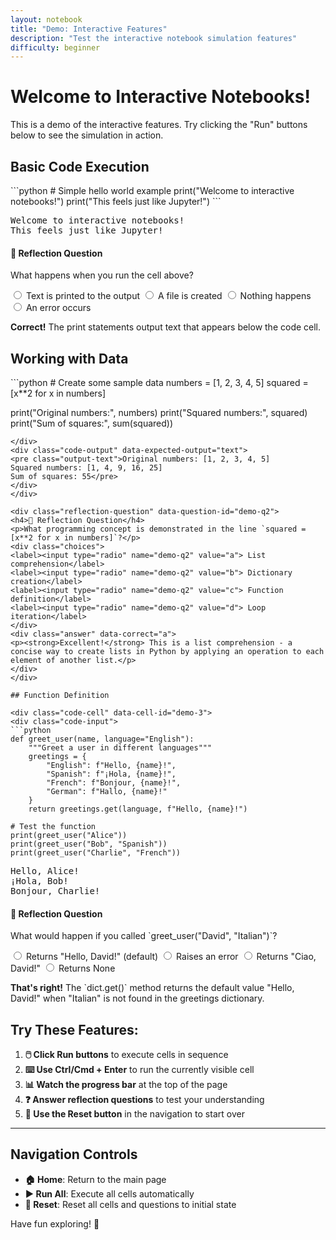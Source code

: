 ```yaml
---
layout: notebook
title: "Demo: Interactive Features"
description: "Test the interactive notebook simulation features"
difficulty: beginner
---
```


# Welcome to Interactive Notebooks! 

This is a demo of the interactive features. Try clicking the "Run" buttons below to see the simulation in action.

## Basic Code Execution

<div class="code-cell" data-cell-id="demo-1">
<div class="code-input">
```python
# Simple hello world example
print("Welcome to interactive notebooks!")
print("This feels just like Jupyter!")
```
</div>
<div class="code-output" data-expected-output="text">
<pre class="output-text">Welcome to interactive notebooks!
This feels just like Jupyter!</pre>
</div>
</div>

<div class="reflection-question" data-question-id="demo-q1">
<h4>🤔 Reflection Question</h4>
<p>What happens when you run the cell above?</p>
<div class="choices">
<label><input type="radio" name="demo-q1" value="a"> Text is printed to the output</label>
<label><input type="radio" name="demo-q1" value="b"> A file is created</label>
<label><input type="radio" name="demo-q1" value="c"> Nothing happens</label>
<label><input type="radio" name="demo-q1" value="d"> An error occurs</label>
</div>
<div class="answer" data-correct="a">
<p><strong>Correct!</strong> The print statements output text that appears below the code cell.</p>
</div>
</div>

## Working with Data

<div class="code-cell" data-cell-id="demo-2">
<div class="code-input">
```python
# Create some sample data
numbers = [1, 2, 3, 4, 5]
squared = [x**2 for x in numbers]

print("Original numbers:", numbers)
print("Squared numbers:", squared)
print("Sum of squares:", sum(squared))
```
</div>
<div class="code-output" data-expected-output="text">
<pre class="output-text">Original numbers: [1, 2, 3, 4, 5]
Squared numbers: [1, 4, 9, 16, 25]
Sum of squares: 55</pre>
</div>
</div>

<div class="reflection-question" data-question-id="demo-q2">
<h4>🤔 Reflection Question</h4>
<p>What programming concept is demonstrated in the line `squared = [x**2 for x in numbers]`?</p>
<div class="choices">
<label><input type="radio" name="demo-q2" value="a"> List comprehension</label>
<label><input type="radio" name="demo-q2" value="b"> Dictionary creation</label>
<label><input type="radio" name="demo-q2" value="c"> Function definition</label>
<label><input type="radio" name="demo-q2" value="d"> Loop iteration</label>
</div>
<div class="answer" data-correct="a">
<p><strong>Excellent!</strong> This is a list comprehension - a concise way to create lists in Python by applying an operation to each element of another list.</p>
</div>
</div>

## Function Definition

<div class="code-cell" data-cell-id="demo-3">
<div class="code-input">
```python
def greet_user(name, language="English"):
    """Greet a user in different languages"""
    greetings = {
        "English": f"Hello, {name}!",
        "Spanish": f"¡Hola, {name}!",
        "French": f"Bonjour, {name}!",
        "German": f"Hallo, {name}!"
    }
    return greetings.get(language, f"Hello, {name}!")

# Test the function
print(greet_user("Alice"))
print(greet_user("Bob", "Spanish"))
print(greet_user("Charlie", "French"))
```
</div>
<div class="code-output" data-expected-output="text">
<pre class="output-text">Hello, Alice!
¡Hola, Bob!
Bonjour, Charlie!</pre>
</div>
</div>

<div class="reflection-question" data-question-id="demo-q3">
<h4>🤔 Reflection Question</h4>
<p>What would happen if you called `greet_user("David", "Italian")`?</p>
<div class="choices">
<label><input type="radio" name="demo-q3" value="a"> Returns "Hello, David!" (default)</label>
<label><input type="radio" name="demo-q3" value="b"> Raises an error</label>
<label><input type="radio" name="demo-q3" value="c"> Returns "Ciao, David!"</label>
<label><input type="radio" name="demo-q3" value="d"> Returns None</label>
</div>
<div class="answer" data-correct="a">
<p><strong>That's right!</strong> The `dict.get()` method returns the default value "Hello, David!" when "Italian" is not found in the greetings dictionary.</p>
</div>
</div>

## Try These Features:

1. **🖱️ Click Run buttons** to execute cells in sequence
2. **⌨️ Use Ctrl/Cmd + Enter** to run the currently visible cell
3. **📊 Watch the progress bar** at the top of the page
4. **❓ Answer reflection questions** to test your understanding
5. **🔄 Use the Reset button** in the navigation to start over

---

## Navigation Controls

- **🏠 Home**: Return to the main page
- **▶ Run All**: Execute all cells automatically  
- **🔄 Reset**: Reset all cells and questions to initial state

Have fun exploring! 🎉
